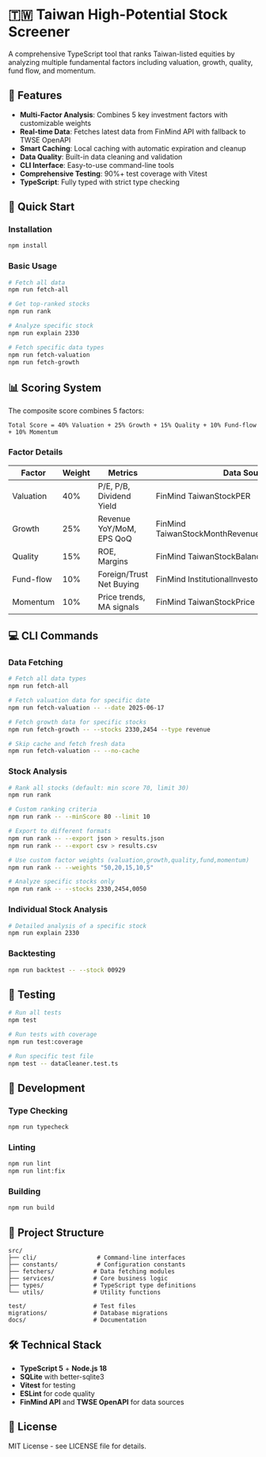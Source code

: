 # 🇹🇼 Taiwan High-Potential Stock Screener

A comprehensive TypeScript tool that ranks Taiwan-listed equities by analyzing multiple fundamental factors including valuation, growth, quality, fund flow, and momentum.

## 🎯 Features

- **Multi-Factor Analysis**: Combines 5 key investment factors with customizable weights
- **Real-time Data**: Fetches latest data from FinMind API with fallback to TWSE OpenAPI
- **Smart Caching**: Local caching with automatic expiration and cleanup
- **Data Quality**: Built-in data cleaning and validation
- **CLI Interface**: Easy-to-use command-line tools
- **Comprehensive Testing**: 90%+ test coverage with Vitest
- **TypeScript**: Fully typed with strict type checking

## 🚀 Quick Start

### Installation

```bash
npm install
```

### Basic Usage

```bash
# Fetch all data
npm run fetch-all

# Get top-ranked stocks
npm run rank

# Analyze specific stock
npm run explain 2330

# Fetch specific data types
npm run fetch-valuation
npm run fetch-growth
```

## 📊 Scoring System

The composite score combines 5 factors:

```
Total Score = 40% Valuation + 25% Growth + 15% Quality + 10% Fund-flow + 10% Momentum
```

### Factor Details

| Factor    | Weight | Metrics                    | Data Source                |
|-----------|--------|----------------------------|----------------------------|
| Valuation | 40%    | P/E, P/B, Dividend Yield  | FinMind TaiwanStockPER |
| Growth    | 25%    | Revenue YoY/MoM, EPS QoQ  | FinMind TaiwanStockMonthRevenue/FinancialStatements |
| Quality   | 15%    | ROE, Margins              | FinMind TaiwanStockBalanceSheet |
| Fund-flow | 10%    | Foreign/Trust Net Buying  | FinMind InstitutionalInvestorsBuySell |
| Momentum  | 10%    | Price trends, MA signals  | FinMind TaiwanStockPrice |

## 💻 CLI Commands

### Data Fetching

```bash
# Fetch all data types
npm run fetch-all

# Fetch valuation data for specific date
npm run fetch-valuation -- --date 2025-06-17

# Fetch growth data for specific stocks
npm run fetch-growth -- --stocks 2330,2454 --type revenue

# Skip cache and fetch fresh data
npm run fetch-valuation -- --no-cache
```

### Stock Analysis

```bash
# Rank all stocks (default: min score 70, limit 30)
npm run rank

# Custom ranking criteria
npm run rank -- --minScore 80 --limit 10

# Export to different formats
npm run rank -- --export json > results.json
npm run rank -- --export csv > results.csv

# Use custom factor weights (valuation,growth,quality,fund,momentum)
npm run rank -- --weights "50,20,15,10,5"

# Analyze specific stocks only
npm run rank -- --stocks 2330,2454,0050
```

### Individual Stock Analysis

```bash
# Detailed analysis of a specific stock
npm run explain 2330
```

### Backtesting

```bash
npm run backtest -- --stock 00929
```

## 🧪 Testing

```bash
# Run all tests
npm test

# Run tests with coverage
npm run test:coverage

# Run specific test file
npm test -- dataCleaner.test.ts
```

## 🔧 Development

### Type Checking

```bash
npm run typecheck
```

### Linting

```bash
npm run lint
npm run lint:fix
```

### Building

```bash
npm run build
```

## 📁 Project Structure

```
src/
├── cli/                 # Command-line interfaces
├── constants/           # Configuration constants
├── fetchers/           # Data fetching modules
├── services/           # Core business logic
├── types/              # TypeScript type definitions
└── utils/              # Utility functions

test/                   # Test files
migrations/             # Database migrations
docs/                   # Documentation
```

## 🛠️ Technical Stack

- **TypeScript 5** + **Node.js 18**
- **SQLite** with better-sqlite3
- **Vitest** for testing
- **ESLint** for code quality
- **FinMind API** and **TWSE OpenAPI** for data sources

## 📜 License

MIT License - see LICENSE file for details.
